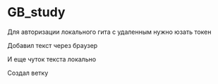 # GB_study

Для авторизации локального гита с удаленным нужно юзать токен

Добавил текст через браузер

И еще чуток текста локально

Создал ветку